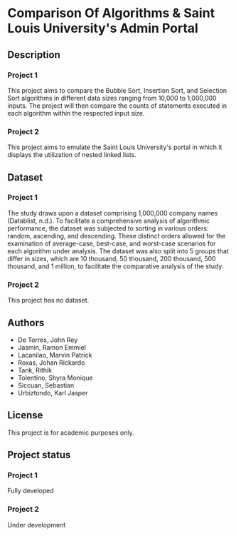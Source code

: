 # Comparison Of Algorithms & Saint Louis University's Admin Portal



## Description

### Project 1
This project aims to compare the Bubble Sort, Insertion Sort, and Selection Sort algorithms in different data sizes ranging from 10,000 to 1,000,000 inputs. The project will then compare the counts of statements executed in each algorithm within the respected input size.
### Project 2
This project aims to emulate the Saint Louis University's portal in which it displays the utilization of nested linked lists.

## Dataset

### Project 1
The study draws upon a dataset comprising 1,000,000 company names (Datablist, n.d.). To facilitate a comprehensive analysis of algorithmic performance, the dataset was subjected to sorting in various orders: random, ascending, and descending. These distinct orders allowed for the examination of average-case, best-case, and worst-case scenarios for each algorithm under analysis. The dataset was also split into 5 groups that differ in sizes, which are 10 thousand, 50 thousand, 200 thousand, 500 thousand, and 1 million, to facilitate the comparative analysis of the study.

### Project 2
This project has no dataset.

## Authors

- De Torres, John Rey
- Jasmin, Ramon Emmiel 
- Lacanilao, Marvin Patrick 
- Roxas, Johan Rickardo 
- Tank, Rithik 
- Tolentino, Shyra Monique 
- Siccuan, Sebastian 
- Urbiztondo, Karl Jasper


## License
This project is for academic purposes only.

## Project status
### Project 1
Fully developed
### Project 2
Under development
